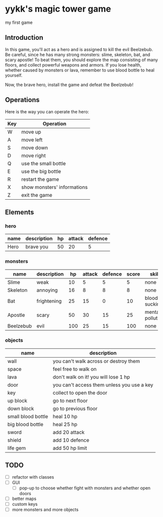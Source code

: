 # yykk's magic tower game
my first game

## Introduction
In this game, you'll act as a hero and is assigned to kill the evil Beelzebub.
Be careful, since he has many strong monsters: slime, skeleton, bat, and
scary apostle! To beat them, you should explore the map consisting of many
floors, and collect powerful weapons and armors. If you lose health, whether
caused by monsters or lava, remember to use blood bottle to heal yourself.

Now, the brave hero, install the game and defeat the Beelzebub!

## Operations
Here is the way you can operate the hero:

| Key | Operation                   |
|-----|-----------------------------|
|  W  | move up                     |
|  A  | move left                   |
|  S  | move down                   |
|  D  | move right                  |
|  Q  | use the small bottle        |
|  E  | use the big bottle          |
|  R  | restart the game            |
|  X  | show monsters' informations |
|  Z  | exit the game               |


## Elements
### hero

| name      | description   | hp   | attack   | defence   |
| --------- | ------------- | ---- | -------- | --------- |
| Hero      | brave you     | 50   | 20       | 5         |

### monsters

| name      | description   | hp   | attack   | defence   | score   | skill            |
| --------- | ------------- | ---- | -------- | --------- | ------- | -------          |
| Slime     | weak          | 10   | 5        | 5         | 5       | none             |
| Skeleton  | annoying      | 16   | 8        | 8         | 8       | none             |
| Bat       | frightening   | 25   | 15       | 0         | 10      | blood-sucking    |
| Apostle   | scary         | 50   | 30       | 15        | 25      | mental pollution |
| Beelzebub | evil          | 100  | 25       | 15        | 100     | none             |

### objects

| name               | description                                |
|--------------------|--------------------------------------------|
| wall               | you can't walk across or destroy them      |
| space              | feel free to walk on                       |
| lava               | don't walk on it! you will lose 1 hp       |
| door               | you can't access them unless you use a key |
| key                | collect to open the door                   |
| up block           | go to next floor                           |
| down block         | go to previous floor                       |
| small blood bottle | heal 10 hp                                 |
| big blood bottle   | heal 25 hp                                 |
| sword              | add 20 attack                              |
| shield             | add 10 defence                             |
| life gem           | add 50 hp limit                            |


## TODO
- [ ] refactor with classes
- [ ] GUI
    - [ ] pop-up to choose whether fight with monsters and whether open doors
- [ ] better maps
- [ ] custom keys
- [ ] more monsters and more objects

